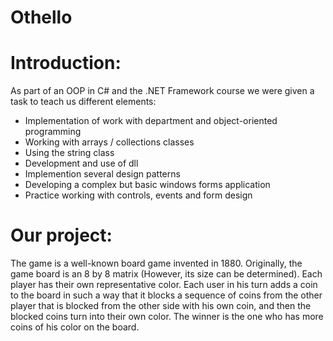 # Othello


# Introduction:

As part of an OOP in C# and the .NET Framework course we were given a task to teach us different elements:

* Implementation of work with department and object-oriented programming
* Working with arrays / collections classes
* Using the string class
* Development and use of dll
* Implemention several design patterns
* Developing a complex but basic windows forms application
* Practice working with controls, events and form design

# Our project:

The game is a well-known board game invented in 1880.
Originally, the game board is an 8 by 8 matrix (However, its size can be determined).
Each player has their own representative color.
Each user in his turn adds a coin to the board in such a way that it blocks a sequence of coins from the other player that is blocked from the other side with his own coin, and then the blocked coins turn into their own color.
The winner is the one who has more coins of his color on the board.
